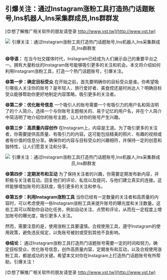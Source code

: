 ## **引爆关注：通过Instagram涨粉工具打造热门话题账号,Ins机器人,Ins采集群成员,Ins群群发**

[😍想了解推广相关软件的朋友请登录 http://www.vst.tw](http://www.vst.tw)

 <center><img src="https://vst.tw/MP4/tuiguang/png/3.png" alt="引爆关注：通过Instagram涨粉工具打造热门话题账号,Ins机器人,Ins采集群成员,Ins群群发"></center>

**😄导语：**
在当今社交媒体时代，Instagram已经成为人们展示自己的重要平台之一。拥有大量粉丝的Instagram账号能够吸引更多的关注和机会。本文将介绍如何利用Instagram涨粉工具，打造一个热门话题账号，引爆关注。

**😄第一步：确定目标受众**
在开始之前，首先要明确你的目标受众是谁。你希望吸引哪些人关注你的账号？是年轻人、旅行爱好者、美食控还是时尚达人？明确目标受众能够帮助你更好地制定内容策略，吸引更多的关注者。

**😄第二步：优化账号信息**
一个吸引人的账号需要一个有吸引力的用户名和简洁明了的个人简介。选择一个与你账号主题相关的、易于记忆的用户名，并在个人简介中简洁明了地介绍你的账号主题，让人对你的账号产生兴趣。

**😄第三步：高质量内容创作**
在Instagram上，内容是王道。为了吸引更多的关注者，你需要提供高质量、有吸引力的内容。这可能包括精美的照片、有趣的视频或者有价值的信息分享。确保你的内容与目标受众的兴趣相符，并保持一定的创意和独特性，让人们愿意关注和分享。

 <center><img src="https://vst.tw/MP4/tuiguang/png/3.png" alt="引爆关注：通过Instagram涨粉工具打造热门话题账号,Ins机器人,Ins采集群成员,Ins群群发"></center>

**😄第四步：定期发布和互动**
为了保持关注者的兴趣，你需要定期发布新内容，并积极与关注者互动。回复他们的评论、私信以及提问，与他们建立真实的连接。这样能够增加账号的活跃度，吸引更多的关注和参与。

**😄第五步：利用Instagram涨粉工具**
当你已经有一定数量的关注者和高质量的内容时，可以考虑使用一些Instagram涨粉工具来提升账号的曝光度和关注数量。这些工具可以帮助你自动化任务，例如自动关注、点赞和评论，从而在一定程度上增加账号的曝光度，吸引更多人关注。

然而，需要注意的是，使用涨粉工具要谨慎。合规使用工具，遵守Instagram的使用政策，避免违反规定，以免账号被封或受到其他不良影响。

**😄结论：**
通过Instagram涨粉工具打造热门话题账号需要一定的时间和努力。确定目标受众，优化账号信息，创作高质量内容，定期发布和互动，以及合规使用涨粉工具，都是成功的关键。希望本文对你在Instagram上打造热门话题账号有所帮助，引爆关注！

[😍想了解推广相关软件的朋友请登录 http://www.vst.tw](http://www.vst.tw)



